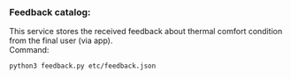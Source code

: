 ### Feedback catalog:
This service stores the received feedback about thermal comfort condition from the final user (via app). \
Command:

```
python3 feedback.py etc/feedback.json
```
